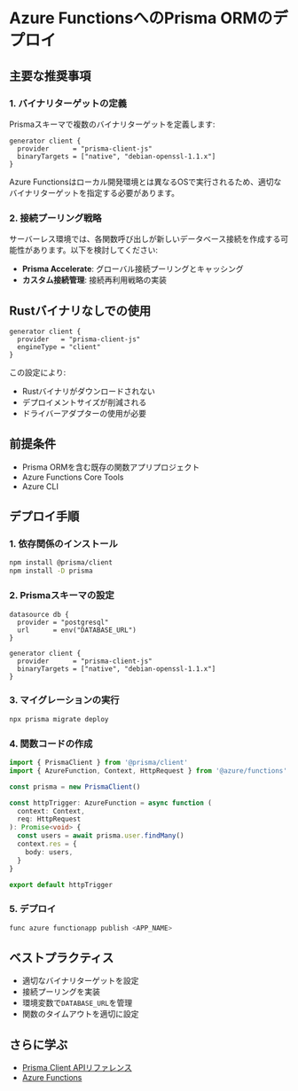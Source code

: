 # Azure FunctionsへのPrisma ORMのデプロイ

## 主要な推奨事項

### 1. バイナリターゲットの定義

Prismaスキーマで複数のバイナリターゲットを定義します:

```prisma
generator client {
  provider      = "prisma-client-js"
  binaryTargets = ["native", "debian-openssl-1.1.x"]
}
```

Azure Functionsはローカル開発環境とは異なるOSで実行されるため、適切なバイナリターゲットを指定する必要があります。

### 2. 接続プーリング戦略

サーバーレス環境では、各関数呼び出しが新しいデータベース接続を作成する可能性があります。以下を検討してください:

- **Prisma Accelerate**: グローバル接続プーリングとキャッシング
- **カスタム接続管理**: 接続再利用戦略の実装

## Rustバイナリなしでの使用

```prisma
generator client {
  provider   = "prisma-client-js"
  engineType = "client"
}
```

この設定により:
- Rustバイナリがダウンロードされない
- デプロイメントサイズが削減される
- ドライバーアダプターの使用が必要

## 前提条件

- Prisma ORMを含む既存の関数アプリプロジェクト
- Azure Functions Core Tools
- Azure CLI

## デプロイ手順

### 1. 依存関係のインストール

```bash
npm install @prisma/client
npm install -D prisma
```

### 2. Prismaスキーマの設定

```prisma
datasource db {
  provider = "postgresql"
  url      = env("DATABASE_URL")
}

generator client {
  provider      = "prisma-client-js"
  binaryTargets = ["native", "debian-openssl-1.1.x"]
}
```

### 3. マイグレーションの実行

```bash
npx prisma migrate deploy
```

### 4. 関数コードの作成

```typescript
import { PrismaClient } from '@prisma/client'
import { AzureFunction, Context, HttpRequest } from '@azure/functions'

const prisma = new PrismaClient()

const httpTrigger: AzureFunction = async function (
  context: Context,
  req: HttpRequest
): Promise<void> {
  const users = await prisma.user.findMany()
  context.res = {
    body: users,
  }
}

export default httpTrigger
```

### 5. デプロイ

```bash
func azure functionapp publish <APP_NAME>
```

## ベストプラクティス

- 適切なバイナリターゲットを設定
- 接続プーリングを実装
- 環境変数で`DATABASE_URL`を管理
- 関数のタイムアウトを適切に設定

## さらに学ぶ

- [Prisma Client APIリファレンス](https://www.prisma.io/docs/orm/reference/prisma-client-reference)
- [Azure Functions](https://docs.microsoft.com/azure/azure-functions/)
